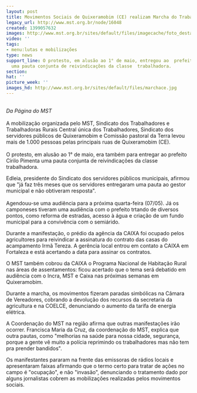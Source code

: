 ```yaml
---
layout: post
title: Movimentos Sociais de Quixeramobim (CE) realizam Marcha do Trabalhador
legacy_url: http://www.mst.org.br/node/16048
created: 1399057632
images: http://www.mst.org.br/sites/default/files/imagecache/foto_destaque/marchace.jpg
video: ''
tags:
- menu:lutas e mobilizações
type: news
support_line: O protesto, em alusão ao 1° de maio, entregou ao  prefeito Cirilo Pimenta
  uma pauta conjunta de reivindicações da classe  trabalhadora.
section: 
hat: ''
picture_week: ''
images_hd: http://www.mst.org.br/sites/default/files/marchace.jpg
---
```

<p><br><em>Da Página do MST</em><br><br>A mobilização organizada pelo MST, Sindicato dos Trabalhadores e Trabalhadoras Rurais Central única dos Trabalhadores, Sindicato dos servidores públicos de Quixeramobim e Comissão pastoral da Terra levou mais de 1.000 pessoas pelas principais ruas de Quixeramobim (CE). <br><br>O protesto, em alusão ao 1° de maio, era também para entregar ao prefeito Cirilo Pimenta uma pauta conjunta de reivindicações da classe trabalhadora. </p><p>Edleia, presidente do Sindicato dos servidores públicos municipais, afirmou que "já faz três meses que os servidores entregaram uma pauta ao gestor municipal e não obtiveram resposta". <br><br>Agendouu-se uma audiência para a próxima quarta-feira (07/05). Já os camponeses tiveram uma audiência com o prefeito trtando de diversos pontos, como reforma de estradas, acesso à água e criação de um fundo municipal para a convivência com o semiárido.</p><p>Durante a manifestação, o prédio da agência da CAIXA foi ocupado pelos agricultores para reivindicar a assinatura do contrato das casas do acampamento Irmã Tereza. A gerência local entrou em contato a CAIXA em Fortaleza e está acertando a data para assinar os contratos. </p><p>O MST também cobrou da CAIXA o Programa Nacional de Habitação Rural nas áreas de assentamentos: ficou acertado que o tema será debatido em audiência com o Incra, MST e Caixa nas próximas semanas em Quixeramobim. </p><p>Durante a marcha, os movimentos fizeram paradas simbólicas na Câmara de Vereadores, cobrando a devolução dos recursos da secretaria da agricultura e na COELCE, denunciando o aumento da tarifa de energia elétrica. </p><p>A Coordenação do MST na região afirma que outras manifestações irão ocorrer. Francisca Maria da Cruz, da coordenação do MST, explica que outra pautas, como "melhorias na saúde para nossa cidade, segurança, porque a gente vê muito a polícia reprimindo os trabalhadores mas não tem pra prender bandidos".</p><p>Os manifestantes pararam na frente das emissoras de rádios locais e apresentaram faixas afirmando que o termo certo para tratar de ações no campo é "ocupação", e não "invasão", denunciando o tratamento dado por alguns jornalistas cobrem as mobilizações realizadas pelos movimentos sociais.</p>
